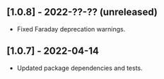 ## [1.0.8] - 2022-??-?? (unreleased)
- Fixed Faraday deprecation warnings.

## [1.0.7] - 2022-04-14
- Updated package dependencies and tests.